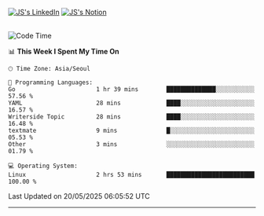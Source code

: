 
[![JS's LinkedIn](https://img.shields.io/badge/LinkedIn-blue?style=for-the-badge&logo=linkedin)](https://www.linkedin.com/in/jaeseung-lee-5a2a32139/) 
[![JS's Notion](https://img.shields.io/badge/Notion-black?style=for-the-badge&logo=notion)](https://bit.ly/ljswiki1) <br><br>
<!-- ![JS's GitHub stats](https://github-readme-stats-lemon-five.vercel.app/api?username=tkxkd0159&hide=contribs,prs,stars,issues&show_icons=true&theme=react&include_all_commits=true)   -->
<!-- ![Top Langs](https://github-readme-stats-lemon-five.vercel.app/api/top-langs/?username=tkxkd0159&layout=compact&hide=jupyter%20notebook,scss,html,css&langs_count=10)  -->


<!--START_SECTION:waka-->
![Code Time](http://img.shields.io/badge/Code%20Time-3%2C682%20hrs%2027%20mins-blue)

📊 **This Week I Spent My Time On** 

```text
🕑︎ Time Zone: Asia/Seoul

💬 Programming Languages: 
Go                       1 hr 39 mins        ██████████████░░░░░░░░░░░   57.56 % 
YAML                     28 mins             ████░░░░░░░░░░░░░░░░░░░░░   16.57 % 
Writerside Topic         28 mins             ████░░░░░░░░░░░░░░░░░░░░░   16.48 % 
textmate                 9 mins              █░░░░░░░░░░░░░░░░░░░░░░░░   05.53 % 
Other                    3 mins              ░░░░░░░░░░░░░░░░░░░░░░░░░   01.79 % 

💻 Operating System: 
Linux                    2 hrs 53 mins       █████████████████████████   100.00 % 
```


 Last Updated on 20/05/2025 06:05:52 UTC
<!--END_SECTION:waka-->

---
<!---
<a href="https://github.com/tkxkd0159/books">
  <img align="center" src="https://github-readme-stats-lemon-five.vercel.app/api/pin/?username=tkxkd0159&repo=books&theme=react" />
</a>
-->

<!---
- 🔭 I’m currently working on ...
- 🌱 I’m currently learning blockchain and distributed network
- 👯 I’m looking to collaborate on ...
- 🤔 I’m looking for help with ...
- 💬 Ask me about ...
- 📫 How to reach me: ...
- 😄 Pronouns: ...
- ⚡ Fun fact: ...
-->
